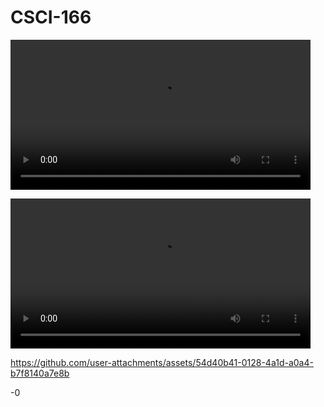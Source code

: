 # CSCI-166
<video src="videos/early_behavior.mp4" controls width="480"></video>

<video src="videos/spaceinvaders-episode-0.mp4" controls width="480"></video>


https://github.com/user-attachments/assets/54d40b41-0128-4a1d-a0a4-b7f8140a7e8b

-0
